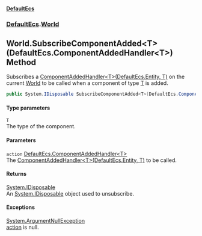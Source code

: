 #### [DefaultEcs](./index.md 'index')
### [DefaultEcs](./DefaultEcs.md 'DefaultEcs').[World](./DefaultEcs-World.md 'DefaultEcs.World')
## World.SubscribeComponentAdded&lt;T&gt;(DefaultEcs.ComponentAddedHandler&lt;T&gt;) Method
Subscribes a [ComponentAddedHandler&lt;T&gt;(DefaultEcs.Entity, T)](./DefaultEcs-ComponentAddedHandler-T-(DefaultEcs-Entity_T).md 'DefaultEcs.ComponentAddedHandler&lt;T&gt;(DefaultEcs.Entity, T)') on the current [World](./DefaultEcs-World.md 'DefaultEcs.World') to be called when a component of type [T](#DefaultEcs-World-SubscribeComponentAdded-T-(DefaultEcs-ComponentAddedHandler-T-)-T 'DefaultEcs.World.SubscribeComponentAdded&lt;T&gt;(DefaultEcs.ComponentAddedHandler&lt;T&gt;).T') is added.  
```csharp
public System.IDisposable SubscribeComponentAdded<T>(DefaultEcs.ComponentAddedHandler<T> action);
```
#### Type parameters
<a name='DefaultEcs-World-SubscribeComponentAdded-T-(DefaultEcs-ComponentAddedHandler-T-)-T'></a>
`T`  
The type of the component.  
  
#### Parameters
<a name='DefaultEcs-World-SubscribeComponentAdded-T-(DefaultEcs-ComponentAddedHandler-T-)-action'></a>
`action` [DefaultEcs.ComponentAddedHandler&lt;](./DefaultEcs-ComponentAddedHandler-T-(DefaultEcs-Entity_T).md 'DefaultEcs.ComponentAddedHandler&lt;T&gt;(DefaultEcs.Entity, T)')[T](#DefaultEcs-World-SubscribeComponentAdded-T-(DefaultEcs-ComponentAddedHandler-T-)-T 'DefaultEcs.World.SubscribeComponentAdded&lt;T&gt;(DefaultEcs.ComponentAddedHandler&lt;T&gt;).T')[&gt;](./DefaultEcs-ComponentAddedHandler-T-(DefaultEcs-Entity_T).md 'DefaultEcs.ComponentAddedHandler&lt;T&gt;(DefaultEcs.Entity, T)')  
The [ComponentAddedHandler&lt;T&gt;(DefaultEcs.Entity, T)](./DefaultEcs-ComponentAddedHandler-T-(DefaultEcs-Entity_T).md 'DefaultEcs.ComponentAddedHandler&lt;T&gt;(DefaultEcs.Entity, T)') to be called.  
  
#### Returns
[System.IDisposable](https://docs.microsoft.com/en-us/dotnet/api/System.IDisposable 'System.IDisposable')  
An [System.IDisposable](https://docs.microsoft.com/en-us/dotnet/api/System.IDisposable 'System.IDisposable') object used to unsubscribe.  
#### Exceptions
[System.ArgumentNullException](https://docs.microsoft.com/en-us/dotnet/api/System.ArgumentNullException 'System.ArgumentNullException')  
[action](#DefaultEcs-World-SubscribeComponentAdded-T-(DefaultEcs-ComponentAddedHandler-T-)-action 'DefaultEcs.World.SubscribeComponentAdded&lt;T&gt;(DefaultEcs.ComponentAddedHandler&lt;T&gt;).action') is null.  
